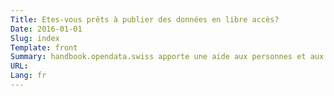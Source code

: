 ```yaml
---
Title: Etes-vous prêts à publier des données en libre accès?
Date: 2016-01-01
Slug: index
Template: front
Summary: handbook.opendata.swiss apporte une aide aux personnes et aux organisations souhaitant publier en libre accès des données de l’administration publique (OGD). Le manuel est disponible en version bêta. [N’hésitez pas à nous faire des suggestions ou à nous signaler les erreurs](mailto:opendata@bar.admin.ch).
URL:
Lang: fr
---
```

